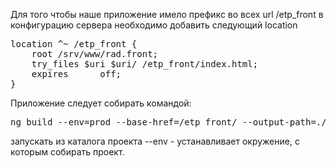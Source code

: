 
Для того чтобы наше приложение имело префикс во 
всех url /etp_front в конфигурацию сервера необходимо 
добавить следующий location

<pre>
location ^~ /etp_front {
    root /srv/www/rad.front;
    try_files $uri $uri/ /etp_front/index.html;
    expires      off;
}
</pre>

Приложение следует собирать командой:
<pre>
ng build --env=prod --base-href=/etp_front/ --output-path=./etp_front
</pre>
запускать из каталога проекта
--env - устанавливает окружение, с которым собирать проект.

